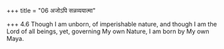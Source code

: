 +++
title = "06 अजोऽपि सन्नव्ययात्मा"

+++
4.6 Though I am unborn, of imperishable nature, and though I am the Lord
of all beings, yet, governing My own Nature, I am born by My own Maya.
